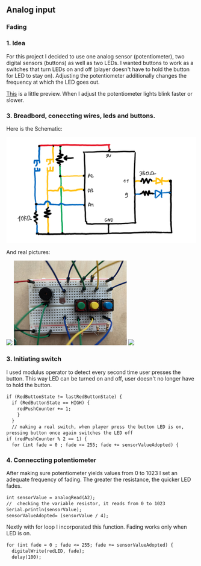## Analog input
### Fading

### 1. Idea
For this project I decided to use one analog sensor (potentiometer), two digital sensors (buttons) as well as two LEDs. I wanted buttons to work as a switches that turn LEDs on and off (player doesn't have to hold the button for LED to stay on). Adjusting the potentiometer additionally changes the frequency at which the LED goes out.


[This](https://drive.google.com/file/d/1ulfjGoZxMpCM56Oqk8ds434B8zzkwXdN/view?usp=sharing) is a little preview. When I adjust the potentiometer lights blink faster or slower.

### 3. Breadbord, coneccting wires, leds and buttons.
Here is the Schematic:

<img src="https://github.com/martapienkosz/interactivemedia/blob/master/Media/nov100.png" width="800">

And real pictures:

<img src="https://github.com/martapienkosz/interactivemedia/blob/master/Media/nov171.jpg" width="300"> <img src="https://github.com/martapienkosz/interactivemedia/blob/master/Media/nov172.jpg" width="300"> <img src="https://github.com/martapienkosz/interactivemedia/blob/master/Media/nov174.jpg" width="300">

### 3. Initiating switch
I used modulus operator to detect every second time user presses the button. This way LED can be turned on and off, user doesn't no longer have to hold the button.

````
if (RedButtonState != lastRedButtonState) {
  if (RedButtonState == HIGH) {
    redPushCounter += 1;
    }
  }
  // making a real switch, when player press the button LED is on, pressing button once again switches the LED off
if (redPushCounter % 2 == 1) {
  for (int fade = 0 ; fade <= 255; fade += sensorValueAdopted) {
````


### 4. Conneccting potentiometer
After making sure potentiometer yields values from 0 to 1023 I set an adequate frequency of fading. The greater the resistance, the quicker LED fades.

````
int sensorValue = analogRead(A2);
//  checking the variable resistor, it reads from 0 to 1023
Serial.println(sensorValue);
sensorValueAdopted= (sensorValue / 4);
````
 
Nextly with for loop I incorporated this function. Fading works only when LED is on.

````
for (int fade = 0 ; fade <= 255; fade += sensorValueAdopted) {
  digitalWrite(redLED, fade);
  delay(100);
````
